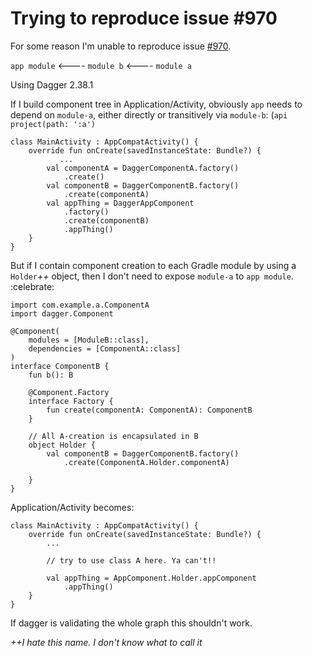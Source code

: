 # Trying to reproduce issue #970

For some reason I'm unable to reproduce issue [#970](https://github.com/google/dagger/issues/970).


`app module` <---- `module b` <---- `module a`


Using Dagger 2.38.1

If I build component tree in Application/Activity, obviously `app` needs to depend on `module-a`, either directly or transitively via `module-b`: (`api project(path: ':a')`

```
class MainActivity : AppCompatActivity() {
    override fun onCreate(savedInstanceState: Bundle?) {
		   ...
        val componentA = DaggerComponentA.factory()
            .create()
        val componentB = DaggerComponentB.factory()
            .create(componentA)
        val appThing = DaggerAppComponent
            .factory()
            .create(componentB)
            .appThing()
    }
}
```

But if I contain component creation to each Gradle module by using a `Holder`_++_ object, then I don't need to expose `module-a` to `app module`. :celebrate:

```
import com.example.a.ComponentA
import dagger.Component

@Component(
    modules = [ModuleB::class],
    dependencies = [ComponentA::class]
)
interface ComponentB {
    fun b(): B

    @Component.Factory
    interface Factory {
        fun create(componentA: ComponentA): ComponentB
    }

	// All A-creation is encapsulated in B
    object Holder {
        val componentB = DaggerComponentB.factory()
            .create(ComponentA.Holder.componentA) 
            
    }
}
```

Application/Activity becomes:


```
class MainActivity : AppCompatActivity() {
    override fun onCreate(savedInstanceState: Bundle?) {
        ...

        // try to use class A here. Ya can't!!
        
        val appThing = AppComponent.Holder.appComponent
            .appThing()
    }
}
```

If dagger is validating the whole graph this shouldn't work.


_++I hate this name. I don't know what to call it_
